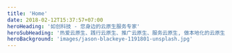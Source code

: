 ```yaml
---
title: 'Home'
date: 2018-02-12T15:37:57+07:00
heroHeading: '如创科技 - 您身边的云原生服务专家'
heroSubHeading: '热爱云原生、践行云原生、推广云原生、服务云原生, 做本地化的云原生技术服务专家.'
heroBackground: 'images/jason-blackeye-1191801-unsplash.jpg'
---
```

